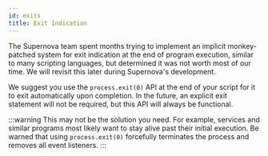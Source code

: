 ```yaml
---
id: exits
title: Exit Indication
---
```


The Supernova team spent months trying to implement an implicit monkey-patched system for exit indication at the end of program execution, similar to many scripting languages, but determined it was not worth most of our time.
We will revisit this later during Supernova's development.

We suggest you use the `process.exit(0)` API at the end of your script for it to exit automatically upon completion. In the future, an explicit exit statement will not be required, but this API will always be functional.

:::warning
This may not be the solution you need. For example, services and similar programs most likely want to stay alive past their initial execution.
Be warned that using `process.exit(0)` forcefully terminates the process and removes all event listeners.
:::